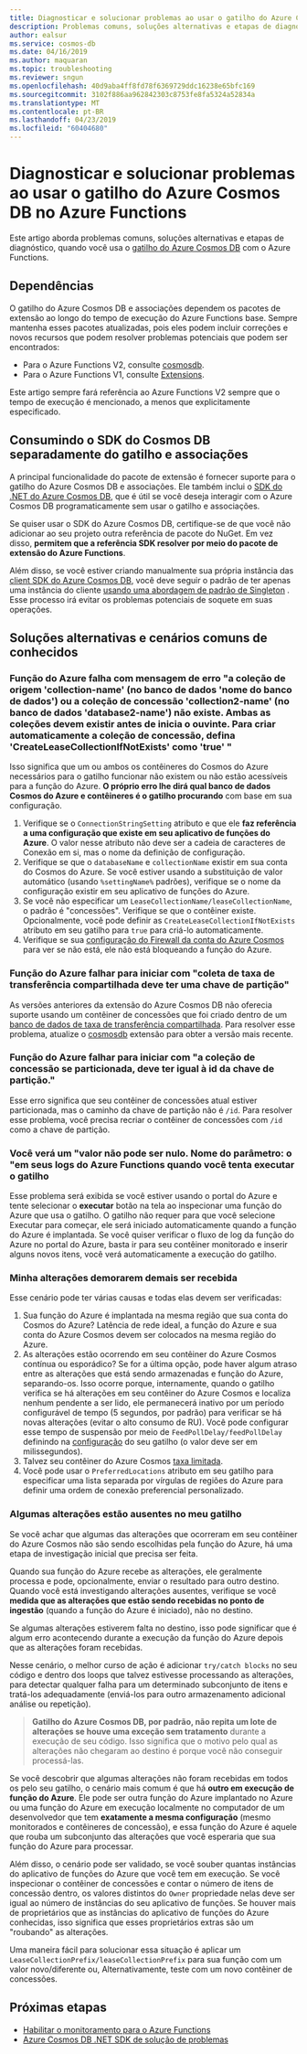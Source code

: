 ```yaml
---
title: Diagnosticar e solucionar problemas ao usar o gatilho do Azure Cosmos DB no Azure Functions
description: Problemas comuns, soluções alternativas e etapas de diagnóstico, ao usar o gatilho do Azure Cosmos DB com o Azure Functions
author: ealsur
ms.service: cosmos-db
ms.date: 04/16/2019
ms.author: maquaran
ms.topic: troubleshooting
ms.reviewer: sngun
ms.openlocfilehash: 40d9aba4ff8fd78f6369729ddc16238e65bfc169
ms.sourcegitcommit: 3102f886aa962842303c8753fe8fa5324a52834a
ms.translationtype: MT
ms.contentlocale: pt-BR
ms.lasthandoff: 04/23/2019
ms.locfileid: "60404680"
---
```

# <a name="diagnose-and-troubleshoot-issues-when-using-azure-cosmos-db-trigger-in-azure-functions"></a>Diagnosticar e solucionar problemas ao usar o gatilho do Azure Cosmos DB no Azure Functions

Este artigo aborda problemas comuns, soluções alternativas e etapas de diagnóstico, quando você usa o [gatilho do Azure Cosmos DB](change-feed-functions.md) com o Azure Functions.

## <a name="dependencies"></a>Dependências

O gatilho do Azure Cosmos DB e associações dependem os pacotes de extensão ao longo do tempo de execução do Azure Functions base. Sempre mantenha esses pacotes atualizadas, pois eles podem incluir correções e novos recursos que podem resolver problemas potenciais que podem ser encontrados:

* Para o Azure Functions V2, consulte [cosmosdb](https://www.nuget.org/packages/Microsoft.Azure.WebJobs.Extensions.CosmosDB).
* Para o Azure Functions V1, consulte [Extensions](https://www.nuget.org/packages/Microsoft.Azure.WebJobs.Extensions.DocumentDB).

Este artigo sempre fará referência ao Azure Functions V2 sempre que o tempo de execução é mencionado, a menos que explicitamente especificado.

## <a name="consuming-the-cosmos-db-sdk-separately-from-the-trigger-and-bindings"></a>Consumindo o SDK do Cosmos DB separadamente do gatilho e associações

A principal funcionalidade do pacote de extensão é fornecer suporte para o gatilho do Azure Cosmos DB e associações. Ele também inclui o [SDK do .NET do Azure Cosmos DB](sql-api-sdk-dotnet-core.md), que é útil se você deseja interagir com o Azure Cosmos DB programaticamente sem usar o gatilho e associações.

Se quiser usar o SDK do Azure Cosmos DB, certifique-se de que você não adicionar ao seu projeto outra referência de pacote do NuGet. Em vez disso, **permitem que a referência SDK resolver por meio do pacote de extensão do Azure Functions**.

Além disso, se você estiver criando manualmente sua própria instância das [client SDK do Azure Cosmos DB](./sql-api-sdk-dotnet-core.md), você deve seguir o padrão de ter apenas uma instância do cliente [usando uma abordagem de padrão de Singleton](../azure-functions/manage-connections.md#documentclient-code-example-c) . Esse processo irá evitar os problemas potenciais de soquete em suas operações.

## <a name="common-known-scenarios-and-workarounds"></a>Soluções alternativas e cenários comuns de conhecidos

### <a name="azure-function-fails-with-error-message-either-the-source-collection-collection-name-in-database-database-name-or-the-lease-collection-collection2-name-in-database-database2-name-does-not-exist-both-collections-must-exist-before-the-listener-starts-to-automatically-create-the-lease-collection-set-createleasecollectionifnotexists-to-true"></a>Função do Azure falha com mensagem de erro "a coleção de origem 'collection-name' (no banco de dados 'nome do banco de dados') ou a coleção de concessão 'collection2-name' (no banco de dados 'database2-name') não existe. Ambas as coleções devem existir antes de inicia o ouvinte. Para criar automaticamente a coleção de concessão, defina 'CreateLeaseCollectionIfNotExists' como 'true' "

Isso significa que um ou ambos os contêineres do Cosmos do Azure necessários para o gatilho funcionar não existem ou não estão acessíveis para a função do Azure. **O próprio erro lhe dirá qual banco de dados Cosmos do Azure e contêineres é o gatilho procurando** com base em sua configuração.

1. Verifique se o `ConnectionStringSetting` atributo e que ele **faz referência a uma configuração que existe em seu aplicativo de funções do Azure**. O valor nesse atributo não deve ser a cadeia de caracteres de Conexão em si, mas o nome da definição de configuração.
2. Verifique se que o `databaseName` e `collectionName` existir em sua conta do Cosmos do Azure. Se você estiver usando a substituição de valor automático (usando `%settingName%` padrões), verifique se o nome da configuração existir em seu aplicativo de funções do Azure.
3. Se você não especificar um `LeaseCollectionName/leaseCollectionName`, o padrão é "concessões". Verifique se que o contêiner existe. Opcionalmente, você pode definir as `CreateLeaseCollectionIfNotExists` atributo em seu gatilho para `true` para criá-lo automaticamente.
4. Verifique se sua [configuração do Firewall da conta do Azure Cosmos](how-to-configure-firewall.md) para ver se não está, ele não está bloqueando a função do Azure.

### <a name="azure-function-fails-to-start-with-shared-throughput-collection-should-have-a-partition-key"></a>Função do Azure falhar para iniciar com "coleta de taxa de transferência compartilhada deve ter uma chave de partição"

As versões anteriores da extensão do Azure Cosmos DB não oferecia suporte usando um contêiner de concessões que foi criado dentro de um [banco de dados de taxa de transferência compartilhada](./set-throughput.md#set-throughput-on-a-database). Para resolver esse problema, atualize o [cosmosdb](https://www.nuget.org/packages/Microsoft.Azure.WebJobs.Extensions.CosmosDB) extensão para obter a versão mais recente.

### <a name="azure-function-fails-to-start-with-the-lease-collection-if-partitioned-must-have-partition-key-equal-to-id"></a>Função do Azure falhar para iniciar com "a coleção de concessão se particionada, deve ter igual à id da chave de partição."

Esse erro significa que seu contêiner de concessões atual estiver particionada, mas o caminho da chave de partição não é `/id`. Para resolver esse problema, você precisa recriar o contêiner de concessões com `/id` como a chave de partição.

### <a name="you-see-a-value-cannot-be-null-parameter-name-o-in-your-azure-functions-logs-when-you-try-to-run-the-trigger"></a>Você verá um "valor não pode ser nulo. Nome do parâmetro: o "em seus logs do Azure Functions quando você tenta executar o gatilho

Esse problema será exibida se você estiver usando o portal do Azure e tente selecionar o **executar** botão na tela ao inspecionar uma função do Azure que usa o gatilho. O gatilho não requer para que você selecione Executar para começar, ele será iniciado automaticamente quando a função do Azure é implantada. Se você quiser verificar o fluxo de log da função do Azure no portal do Azure, basta ir para seu contêiner monitorado e inserir alguns novos itens, você verá automaticamente a execução do gatilho.

### <a name="my-changes-take-too-long-be-received"></a>Minha alterações demorarem demais ser recebida

Esse cenário pode ter várias causas e todas elas devem ser verificadas:

1. Sua função do Azure é implantada na mesma região que sua conta do Cosmos do Azure? Latência de rede ideal, a função do Azure e sua conta do Azure Cosmos devem ser colocados na mesma região do Azure.
2. As alterações estão ocorrendo em seu contêiner do Azure Cosmos contínua ou esporádico?
Se for a última opção, pode haver algum atraso entre as alterações que está sendo armazenadas e função do Azure, separando-os. Isso ocorre porque, internamente, quando o gatilho verifica se há alterações em seu contêiner do Azure Cosmos e localiza nenhum pendente a ser lido, ele permanecerá inativo por um período configurável de tempo (5 segundos, por padrão) para verificar se há novas alterações (evitar o alto consumo de RU). Você pode configurar esse tempo de suspensão por meio de `FeedPollDelay/feedPollDelay` definindo na [configuração](../azure-functions/functions-bindings-cosmosdb-v2.md#trigger---configuration) do seu gatilho (o valor deve ser em milissegundos).
3. Talvez seu contêiner do Azure Cosmos [taxa limitada](./request-units.md).
4. Você pode usar o `PreferredLocations` atributo em seu gatilho para especificar uma lista separada por vírgulas de regiões do Azure para definir uma ordem de conexão preferencial personalizado.

### <a name="some-changes-are-missing-in-my-trigger"></a>Algumas alterações estão ausentes no meu gatilho

Se você achar que algumas das alterações que ocorreram em seu contêiner do Azure Cosmos não são sendo escolhidas pela função do Azure, há uma etapa de investigação inicial que precisa ser feita.

Quando sua função do Azure recebe as alterações, ele geralmente processa e pode, opcionalmente, enviar o resultado para outro destino. Quando você está investigando alterações ausentes, verifique se você **medida que as alterações que estão sendo recebidas no ponto de ingestão** (quando a função do Azure é iniciado), não no destino.

Se algumas alterações estiverem falta no destino, isso pode significar que é algum erro acontecendo durante a execução da função do Azure depois que as alterações foram recebidas.

Nesse cenário, o melhor curso de ação é adicionar `try/catch blocks` no seu código e dentro dos loops que talvez estivesse processando as alterações, para detectar qualquer falha para um determinado subconjunto de itens e tratá-los adequadamente (enviá-los para outro armazenamento adicional análise ou repetição). 

> **Gatilho do Azure Cosmos DB, por padrão, não repita um lote de alterações se houve uma exceção sem tratamento** durante a execução de seu código. Isso significa que o motivo pelo qual as alterações não chegaram ao destino é porque você não conseguir processá-las.

Se você descobrir que algumas alterações não foram recebidas em todos os pelo seu gatilho, o cenário mais comum é que há **outro em execução de função do Azure**. Ele pode ser outra função do Azure implantado no Azure ou uma função do Azure em execução localmente no computador de um desenvolvedor que tem **exatamente a mesma configuração** (mesmo monitorados e contêineres de concessão), e essa função do Azure é aquele que rouba um subconjunto das alterações que você esperaria que sua função do Azure para processar.

Além disso, o cenário pode ser validado, se você souber quantas instâncias do aplicativo de funções do Azure que você tem em execução. Se você inspecionar o contêiner de concessões e contar o número de itens de concessão dentro, os valores distintos do `Owner` propriedade nelas deve ser igual ao número de instâncias do seu aplicativo de funções. Se houver mais de proprietários que as instâncias do aplicativo de funções do Azure conhecidas, isso significa que esses proprietários extras são um "roubando" as alterações.

Uma maneira fácil para solucionar essa situação é aplicar um `LeaseCollectionPrefix/leaseCollectionPrefix` para sua função com um valor novo/diferente ou, Alternativamente, teste com um novo contêiner de concessões.

## <a name="next-steps"></a>Próximas etapas

* [Habilitar o monitoramento para o Azure Functions](../azure-functions/functions-monitoring.md)
* [Azure Cosmos DB .NET SDK de solução de problemas](./troubleshoot-dot-net-sdk.md)